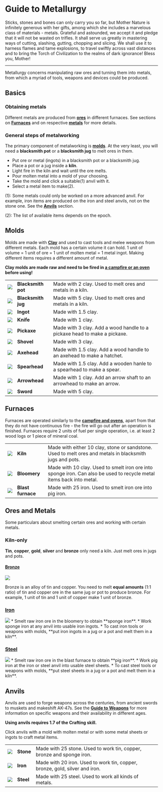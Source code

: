# Guide to Metallurgy

Sticks, stones and bones can only carry you so far, but Mother Nature is infinitely generous with her gifts, among which she includes a marvelous class of materials - metals. Grateful and astounded, we accept it and pledge that it will not be wasted on trifles.  It shall serve us greatly in mastering ways of cutting, slashing, gutting, chopping and slicing. We shall use it to harness flames and tame explosions, to travel swiftly across vast distances and to bring the Torch of Civilization to the realms of dark ignorance! Bless you, Mother!

<hr>

Metallurgy concerns manipulating raw ores and turning them into metals, from which a myriad of tools, weapons and devices could be produced.

## Basics

### Obtaining metals

Different metals are produced from **[ores](Guide_to_Crafting#ores)** in different furnaces. See sections on **[Furnaces](#furnaces)** and on respective **[metals](#ores-and-metals)** for more details.

### General steps of metalworking

The primary component of metalworking is **[molds](#molds)**. At the very least, you will need a **blacksmith pot** or a **blacksmith jug** to melt ores in them.

* Put ore or metal (ingots) in a blacksmith pot or a blacksmith jug.
* Place a pot or a jug inside a **kiln**.
* Light fire in the kiln and wait until the ore melts.
* Pour molten metal into a mold of your choosing.
* Take the mold and click a suitable(1) anvil with it.
* Select a metal item to make(2).

(1): Some metals could only be worked on a more advanced anvil. For example, iron items are produced on the iron and steel anvils, not on the stone one. See the **[Anvils](#anvils)** section.

(2): The list of available items depends on the epoch.

## Molds

Molds are made with **[Clay](Full_Crafting_List#clay)** and used to cast tools and melee weapons from different metals. Each mold has a certain volume it can hold.  1 unit of volume = 1 unit of ore = 1 unit of molten metal = 1 metal ingot. Making different items requires a different amount of metal.

**Clay molds are made raw and need to be fired in [a campfire or an oven](Guide_to_Crafting#campfire-and-ovens) before using!**

<table>
<tbody>
<tr>
<td width="5%"><img src="assets/images/mold_blacksmith_pot_full.png"></td>
<td><b>Blacksmith pot</b></td>
<td>Made with 2 clay. Used to melt ores and metals in a kiln.</td>
</tr>
<tr>
<td><img src="assets/images/mold_blacksmith_jug_full.png"></td>
<td><b>Blacksmith jug</b></td>
<td>Made with 5 clay. Used to melt ores and metals in a kiln.</td>
</tr>
<tr>
<td><img src="assets/images/mold_ingot_full.png"></td>
<td><b>Ingot</b></td>
<td>Made with 1.5 clay.</td>
</tr>
<tr>
<td><img src="assets/images/mold_knife_full.png"></td>
<td><b>Knife</b></td>
<td>Made with 1 clay.</td>
</tr>
<tr>
<td><img src="assets/images/mold_pickaxe_full.png"></td>
<td><b>Pickaxe</b></td>
<td>Made with 3 clay. Add a wood handle to a pickaxe head to make a pickaxe.</td>
</tr>
<tr>
<td><img src="assets/images/mold_shovel_full.png"></td>
<td><b>Shovel</b></td>
<td>Made with 3 clay.</td>
</tr>
<tr>
<td><img src="assets/images/mold_axehead_full.png"></td>
<td><b>Axehead</b></td>
<td>Made with 1.5 clay. Add a wood handle to an axehead to make a hatchet.</td>
</tr>
<tr>
<td><img src="assets/images/mold_spearhead_full.png"></td>
<td><b>Spearhead</b></td>
<td>Made with 1.5 clay. Add a wooden hanle to a spearhead to make a spear.</td>
</tr>
<tr>
<td><img src="assets/images/mold_arrowhead_full.png"></td>
<td><b>Arrowhead</b></td>
<td>Made with 1 clay. Add an arrow shaft to an arrowhead to make an arrow.</td>
</tr>
<tr>
<td><img src="assets/images/mold_sword_full.png"></td>
<td><b>Sword</b></td>
<td>Made with 5 clay.</td>
</tr>
</tbody>
</table>

## Furnaces

Furnaces are operated similarly to the **[campfire and ovens](Guide_to_Crafting#campfire-and-ovens)**, apart from that they do not have continuous fire - the fire will go out after an operation is finished. Furnaces require 2 units of fuel per single operation, i.e. at least 2 wood logs or 1 piece of mineral coal.

<table>
<tbody>
<tr>
<td width="5%"><img src="assets/images/kiln_clay.png"></td>
<td><b>Kiln</b></td>
<td>Made with either 10 clay, stone or sandstone. Used to melt ores and metals in blacksmith jugs and pots.</td>
</tr>
<tr>
<td><img src="assets/images/bloomery.png"></td>
<td><b>Bloomery</b></td>
<td>Made with 10 clay. Used to smelt iron ore into sponge iron. Can also be used to recycle metal items back into metal.</td>
</tr>
<tr>
<td><img src="assets/images/blast_furnace.png"></td>
<td><b>Blast furnace</b></td>
<td>Made with 25 iron. Used to smelt iron ore into pig iron.</td>
</tr>
</tbody>
</table>


## Ores and Metals

Some particulars about smelting certain ores and working with certain metals.

### Kiln-only

**Tin**, **copper**, **gold**, **silver** and **bronze** only need a kiln. Just melt ores in jugs and pots.

#### [Bronze](Full_Crafting_List#bronze)
<img src="assets/images/sheet_bronze.png">

Bronze is an alloy of tin and copper. You need to melt **equal amounts**  (1:1 ratio) of tin and copper ore in the same jug or pot to produce bronze. For example, 1 unit of tin and 1 unit of copper make 1 unit of bronze.

### [Iron](Full_Crafting_List#iron)
<img src="assets/images/sheet_iron.png">
* Smelt raw iron ore in the bloomery to obtain **sponge iron**.
* Work sponge iron at any anvil into usable iron ingots.
* To cast iron tools or weapons with molds, **put iron ingots in a jug or a pot and melt them in a kiln**.

### [Steel](Full_Crafting_List#steel)
<img src="assets/images/sheet_steel.png">
* Smelt raw iron ore in the blast furnace to obtain **pig iron**.
* Work pig iron at the iron or steel anvil into usable steel sheets.
* To cast steel tools or weapons with molds, **put steel sheets in a jug or a pot and melt them in a kiln**.

## Anvils
Anvils are used to forge weapons across the centuries, from ancient swords to muskets and makeshift AK-47s. See the **[Guide to Weapons](Guide_to_Weapons)** for more information on specific weapons and their availability in different ages.

**Using anvils requires 1.7 of the Crafting skill.**

Click anvils with a mold with molten metal or with some metal sheets or ingots to craft metal items.
<table>
<tbody>
<tr>
<td width="5%"><img src="assets/images/anvil_stone.png"></td>
<td><b>Stone</b></td>
<td>Made with 25 stone. Used to work tin, copper, bronze and sponge iron.</td>
</tr>
<tr>
<td><img src="assets/images/anvil_iron.png"></td>
<td><b>Iron</b></td>
<td>Made with 20 iron. Used to work tin, copper, bronze, gold, silver and iron.</td>
</tr>
<tr>
<td><img src="assets/images/anvil_steel.png"></td>
<td><b>Steel</b></td>
<td>Made with 25 steel. Used to work all kinds of metals.</td>
</tr>
</tbody>
</table>
